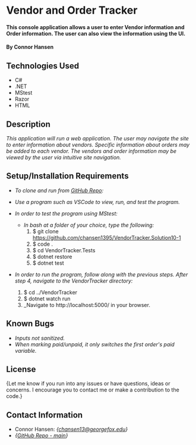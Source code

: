 # Vendor and Order Tracker

#### This console application allows a user to enter Vendor information and Order information. The user can also view the information using the UI.

#### By Connor Hansen

## Technologies Used

* C#
* .NET
* MStest
* Razor
* HTML

## Description

_This application will run a web application. The user may navigate the site to enter information about vendors. Specific information about orders may be added to each vendor. The vendors and order information may be viewed by the user via intuitive site navigation._

## Setup/Installation Requirements

- _To clone and run from [GitHub Repo](https://github.com/chansen1395/VendorTracker.Solution10-1):_

- _Use a program such as VSCode to view, run, and test the program._
  
- _In order to test the program using MStest:_
  - _In bash at a folder of your choice, type the following:_
    1. $ git clone https://github.com/chansen1395/VendorTracker.Solution10-1
    2. $ code .
    3. $ cd VendorTracker.Tests
    4. $ dotnet restore
    5. $ dotnet test
- _In order to run the program, follow along with the previous steps. After step 4, navigate to the VendorTracker directory:_
    1. $ cd ../VendorTracker
    2. $ dotnet watch run
    3. _Navigate to http://localhost:5000/ in your browser.


## Known Bugs

* _Inputs not sanitized._
* _When marking paid/unpaid, it only switches the first order's paid variable._

## License

{Let me know if you run into any issues or have questions, ideas or concerns. I encourage you to contact me or make a contribution to the code.}

## Contact Information

- Connor Hansen: _{<chansen13@georgefox.edu>}_
- _{[GitHub Repo - main](https://github.com/chansen1395/VendorTracker.Solution10-1)}_